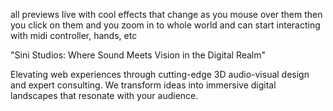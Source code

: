 all previews live with cool effects that change as you mouse over them
then you click on them and you zoom in to whole world and can start interacting with midi controller, hands, etc

"Sini Studios: Where Sound Meets Vision in the Digital Realm"

Elevating web experiences through cutting-edge 3D audio-visual design and expert consulting. We transform ideas into immersive digital landscapes that resonate with your audience.
